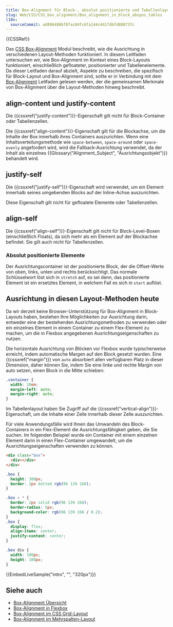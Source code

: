 ```yaml
---
title: Box-Alignment für Block-, absolut positionierte und Tabellenlayouts
slug: Web/CSS/CSS_box_alignment/Box_alignment_in_block_abspos_tables
l10n:
  sourceCommit: ad896488bf8fac04fc6fa144c441fdbfd880737c
---
```


{{CSSRef}}

Das [CSS Box-Alignment](/de/docs/Web/CSS/CSS_box_alignment) Modul beschreibt, wie die Ausrichtung in verschiedenen Layout-Methoden funktioniert. In diesem Leitfaden untersuchen wir, wie Box-Alignment im Kontext eines Block-Layouts funktioniert, einschließlich gefloateter, positionierter und Tabellenelemente. Da dieser Leitfaden darauf abzielt, Aspekte zu beschreiben, die spezifisch für Block-Layout und Box-Alignment sind, sollte er in Verbindung mit dem [Box-Alignment](/de/docs/Web/CSS/CSS_box_alignment/Box_alignment) Leitfaden gelesen werden, der die gemeinsamen Merkmale von Box-Alignment über die Layout-Methoden hinweg beschreibt.

## align-content und justify-content

Die {{cssxref("justify-content")}}-Eigenschaft gilt nicht für Block-Container oder Tabellenzellen.

Die {{cssxref("align-content")}}-Eigenschaft gilt für die Blockachse, um die Inhalte der Box innerhalb ihres Containers auszurichten. Wenn eine Inhaltsverteilungsmethode wie `space-between`, `space-around` oder `space-evenly` angefordert wird, wird die Fallback-Ausrichtung verwendet, da der Inhalt als einzelnes {{Glossary("Alignment_Subject", "Ausrichtungsobjekt")}} behandelt wird.

## justify-self

Die {{cssxref("justify-self")}}-Eigenschaft wird verwendet, um ein Element innerhalb seines umgebenden Blocks auf der Inline-Achse auszurichten.

Diese Eigenschaft gilt nicht für gefloatete Elemente oder Tabellenzellen.

## align-self

Die {{cssxref("align-self")}}-Eigenschaft gilt nicht für Block-Level-Boxen (einschließlich Floats), da sich mehr als ein Element auf der Blockachse befindet. Sie gilt auch nicht für Tabellenzellen.

### Absolut positionierte Elemente

Der Ausrichtungscontainer ist der positionierte Block, der die Offset-Werte von oben, links, unten und rechts berücksichtigt. Das normale Schlüsselwort löst sich in `stretch` auf, es sei denn, das positionierte Element ist ein ersetztes Element, in welchem Fall es sich in `start` auflöst.

## Ausrichtung in diesen Layout-Methoden heute

Da wir derzeit keine Browser-Unterstützung für Box-Alignment in Block-Layouts haben, bestehen Ihre Möglichkeiten zur Ausrichtung darin, entweder eine der bestehenden Ausrichtungsmethoden zu verwenden oder ein einzelnes Element in einem Container zu einem Flex-Element zu machen, um die in Flexbox angegebenen Ausrichtungseigenschaften zu nutzen.

Die horizontale Ausrichtung von Blöcken vor Flexbox wurde typischerweise erreicht, indem automatische Margen auf den Block gesetzt wurden. Eine {{cssxref("margin")}} von `auto` absorbiert allen verfügbaren Platz in dieser Dimension, daher können Sie, indem Sie eine linke und rechte Margin von auto setzen, einen Block in die Mitte schieben:

```css
.container {
  width: 20em;
  margin-left: auto;
  margin-right: auto;
}
```

Im Tabellenlayout haben Sie Zugriff auf die {{cssxref("vertical-align")}}-Eigenschaft, um die Inhalte einer Zelle innerhalb dieser Zelle auszurichten.

Für viele Anwendungsfälle wird Ihnen das Umwandeln des Block-Containers in ein Flex-Element die Ausrichtungsfähigkeit geben, die Sie suchen. Im folgenden Beispiel wurde ein Container mit einem einzelnen Element darin in einen Flex-Container umgewandelt, um die Ausrichtungseigenschaften verwenden zu können.

```html live-sample___intro
<div class="box">
  <div></div>
</div>
```

```css live-sample___intro
.box {
  height: 300px;
  border: 2px dotted rgb(96 139 168);
}

.box > * {
  border: 2px solid rgb(96 139 168);
  border-radius: 5px;
  background-color: rgb(96 139 168 / 0.2);
}
.box {
  display: flex;
  align-items: center;
  justify-content: center;
}

.box div {
  width: 100px;
  height: 100px;
}
```

{{EmbedLiveSample("intro", "", "320px")}}

## Siehe auch

- [Box-Alignment Übersicht](/de/docs/Web/CSS/CSS_box_alignment/Box_alignment)
- [Box-Alignment in Flexbox](/de/docs/Web/CSS/CSS_box_alignment/Box_alignment_in_flexbox)
- [Box-Alignment im CSS Grid-Layout](/de/docs/Web/CSS/CSS_box_alignment/Box_alignment_in_grid_layout)
- [Box-Alignment im Mehrspalten-Layout](/de/docs/Web/CSS/CSS_box_alignment/Box_alignment_in_multi-column_layout)
